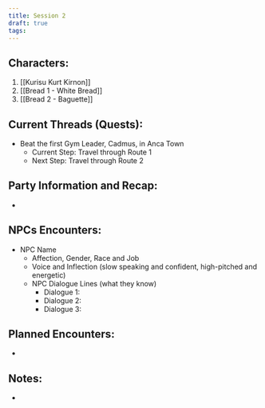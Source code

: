 ```yaml
---
title: Session 2
draft: true
tags:
---
```

## Characters:

1. [[Kurisu Kurt Kirnon]]
2. [[Bread 1 - White Bread]]
3. [[Bread 2 - Baguette]]

## Current Threads (Quests):
- Beat the first Gym Leader, Cadmus, in Anca Town
	- Current Step: Travel through Route 1
	- Next Step: Travel through Route 2

## Party Information and Recap:
- 

## NPCs Encounters:
- NPC Name
	- Affection, Gender, Race and Job
	- Voice and Inflection (slow speaking and confident, high-pitched and energetic)
	- NPC Dialogue Lines (what they know)
		- Dialogue 1:
		- Dialogue 2:
		- Dialogue 3:

## Planned Encounters:
- 

## Notes:
- 